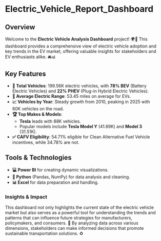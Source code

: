 # Electric_Vehicle_Report_Dashboard

## Overview

Welcome to the **Electric Vehicle Analysis Dashboard** project! 🌍🔌 This dashboard provides a comprehensive view of electric vehicle adoption and key trends in the EV market, offering valuable insights for stakeholders and EV enthusiasts alike. 🚘📊

## Key Features

- **🚗 Total Vehicles**: 199.56K electric vehicles, with **78% BEV** (Battery Electric Vehicles) and **22% PHEV** (Plug-in Hybrid Electric Vehicles).
- **🔋 Average Electric Range**: 53.45 miles on average for EVs.
- **📈 Vehicles by Year**: Steady growth from 2010, peaking in 2025 with 60K vehicles on the road.
- **🏆 Top Makes & Models**: 
  - **Tesla** leads with 88K vehicles. 
  - Popular models include **Tesla Model Y** (41.89K) and **Model 3** (31.51K).
- **✅ CAFV Eligibility**: 54.71% eligible for Clean Alternative Fuel Vehicle incentives, while 34.78% are not.

## Tools & Technologies

- **💻 Power BI** for creating dynamic visualizations.
- **🐍 Python** (Pandas, NumPy) for data analysis and cleaning.
- **📊 Excel** for data preparation and handling.

### Insights & Impact  
This dashboard not only highlights the current state of the electric vehicle market but also serves as a powerful tool for understanding the trends and patterns that can influence future strategies for manufacturers, policymakers, and consumers. 🌟 By analyzing data across various dimensions, stakeholders can make informed decisions that promote sustainable transportation solutions. ♻️
